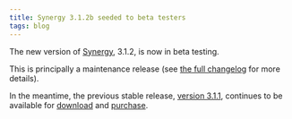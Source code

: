 ```yaml
---
title: Synergy 3.1.2b seeded to beta testers
tags: blog
---
```


The new version of [Synergy](http://wincent.com/a/products/synergy-classic/), 3.1.2, is now in beta testing.

This is principally a maintenance release (see [the full changelog](http://wincent.com/a/products/synergy-classic/history/#3.1.2b) for more details).

In the meantime, the previous stable release, [version 3.1.1](http://wincent.com/a/products/synergy-classic/history/#3.1.1), continues to be available for [download](http://wincent.com/a/products/synergy-classic/download/) and [purchase](https://wincent.com/a/products/synergy-classic/purchase/).
